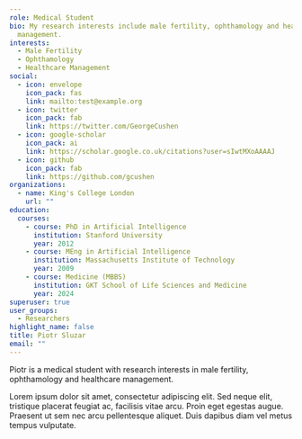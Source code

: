 ```yaml
---
role: Medical Student
bio: My research interests include male fertility, ophthamology and healthcare
  management.
interests:
  - Male Fertility
  - Ophthamology
  - Healthcare Management
social:
  - icon: envelope
    icon_pack: fas
    link: mailto:test@example.org
  - icon: twitter
    icon_pack: fab
    link: https://twitter.com/GeorgeCushen
  - icon: google-scholar
    icon_pack: ai
    link: https://scholar.google.co.uk/citations?user=sIwtMXoAAAAJ
  - icon: github
    icon_pack: fab
    link: https://github.com/gcushen
organizations:
  - name: King's College London
    url: ""
education:
  courses:
    - course: PhD in Artificial Intelligence
      institution: Stanford University
      year: 2012
    - course: MEng in Artificial Intelligence
      institution: Massachusetts Institute of Technology
      year: 2009
    - course: Medicine (MBBS)
      institution: GKT School of Life Sciences and Medicine
      year: 2024
superuser: true
user_groups:
  - Researchers
highlight_name: false
title: Piotr Sluzar
email: ""
---
```

Piotr is a medical student with research interests in male fertility, ophthamology and healthcare management.

Lorem ipsum dolor sit amet, consectetur adipiscing elit. Sed neque elit, tristique placerat feugiat ac, facilisis vitae arcu. Proin eget egestas augue. Praesent ut sem nec arcu pellentesque aliquet. Duis dapibus diam vel metus tempus vulputate.